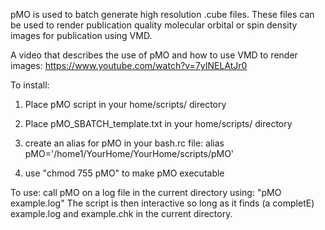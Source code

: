 pMO is used to batch generate high resolution .cube files. These files can be used to render publication quality molecular orbital or spin density images for publication using VMD. 

A video that describes the use of pMO and how to use VMD to render images:
https://www.youtube.com/watch?v=7yINELAtJr0

To install:
1. Place pMO script in your home/scripts/ directory

2. Place pMO_SBATCH_template.txt in your home/scripts/ directory

3. create an alias for pMO in your bash.rc file:
alias pMO='/home1/YourHome/YourHome/scripts/pMO'

4. use "chmod 755 pMO" to make pMO executable

To use:
call pMO on a log file in the current directory using:
"pMO example.log" 
The script is then interactive so long as it finds (a completE) example.log and example.chk in the current directory.  
